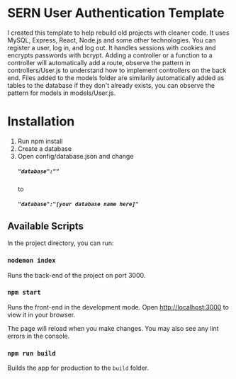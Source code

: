 # SERN User Authentication Template

I created this template to help rebuild old projects with cleaner code. It uses MySQL, Express, React, Node.js and some other technologies. You can register a user, log in, and log out. It handles sessions with cookies and encrypts passwords with bcrypt. Adding a controller or a function to a controller will automatically add a route, observe the pattern in controllers/User.js to understand how to implement controllers on the back end. Files added to the models folder are similarily automatically added as tables to the database if they don't already exists, you can observe the pattern for models in models/User.js.

# Installation

1. Run npm install
2. Create a database
3. Open config/database.json and change
   ##### `"database":""`
   to
   ##### `"database":"[your database name here]"`

## Available Scripts

In the project directory, you can run:

### `nodemon index`

Runs the back-end of the project on port 3000.

### `npm start`

Runs the front-end in the development mode.
Open [http://localhost:3000](http://localhost:3000) to view it in your browser.

The page will reload when you make changes.
You may also see any lint errors in the console.

### `npm run build`

Builds the app for production to the `build` folder.
